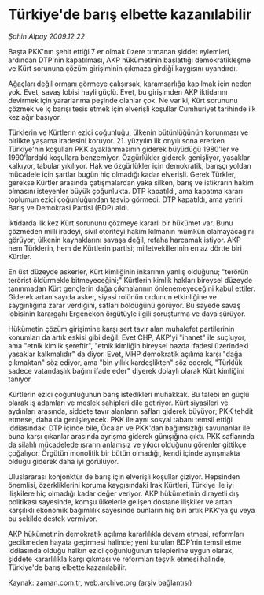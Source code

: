 # Türkiye'de barış elbette kazanılabilir

*Şahin Alpay 2009.12.22*

<tr><td class="metin" colspan="2" style="padding-top: 20px; padding-left: 5px; ">Başta PKK'nın şehit ettiği 7 er olmak üzere tırmanan şiddet eylemleri, ardından DTP'nin kapatılması, AKP hükümetinin başlattığı demokratikleşme ve Kürt sorununa çözüm girişiminin çıkmaza girdiği kaygısını uyandırdı.</td></tr><tr><td class="metin" colspan="2" style="padding-top: 20px; padding-left: 5px; "><p>Ağaçları değil ormanı görmeye çalışırsak, karamsarlığa kapılmak için neden yok. Evet, savaş lobisi hayli güçlü. Evet, bu girişimden AKP iktidarını devirmek için yararlanma peşinde olanlar çok. Ne var ki, Kürt sorununu çözmek ve iç barışı tesis etmek için elverişli koşullar Cumhuriyet tarihinde ilk kez ağır basıyor.
<p>Türklerin ve Kürtlerin ezici çoğunluğu, ülkenin bütünlüğünün korunması ve birlikte yaşama iradesini koruyor. 21. yüzyılın ilk onyılı sona ererken Türkiye'nin koşulları PKK ayaklanmasının giderek büyüdüğü 1980'ler ve 1990'lardaki koşullara benzemiyor. Özgürlükler giderek genişliyor, yasaklar kalkıyor, tabular yıkılıyor. Hak ve özgürlükler için demokratik, barışçı yoldan mücadele için şartlar bugün hiç olmadığı kadar elverişli. Gerek Türkler, gerekse Kürtler arasında çatışmalardan yaka silken, barış ve istikrarın hakim olmasını isteyenler büyük çoğunlukta. DTP kapatıldı, ama kapatma kararı toplumun ezici çoğunluğundan tasvip görmedi. DTP kapatıldı, ama yerini Barış ve Demokrasi Partisi (BDP) aldı.
<p>İktidarda ilk kez Kürt sorununu çözmeye kararlı bir hükümet var. Bunu çözmeden milli iradeyi, sivil otoriteyi hakim kılmanın mümkün olamayacağını görüyor; ülkenin kaynaklarını savaşa değil, refaha harcamak istiyor. AKP hem Türklerin, hem de Kürtlerin partisi; milletvekillerinin en az dörtte biri Kürtler.
<p>En üst düzeyde askerler, Kürt kimliğinin inkarının yanlış olduğunu; "terörün terörist öldürmekle bitmeyeceğini;" Kürtlerin kimlik hakları bireysel düzeyde tanınmadan Kürt gençlerin dağa çıkmalarının önlenemeyeceğini kabul ettiler. Giderek artan sayıda asker, siyasi rolünün ordunun etkinliğine ve saygınlığına zarar verdiğini, safları böldüğünü görüyor. Bu sayede savaş lobisinin karargahı Ergenekon örgütüyle ilgili soruşturma ve dava sürüyor.
<p>Hükümetin çözüm girişimine karşı sert tavır alan muhalefet partilerinin konumları da artık eskisi gibi değil. Evet CHP, AKP'yi "ihanet" ile suçluyor, ama "etnik kimlik şereftir", "etnik kimliğin bireysel bazda ifadesi üzerindeki yasaklar kalkmalıdır" da diyor. Evet, MHP demokratik açılıma karşı "dağa çıkmaktan" söz ediyor, ama "bin yıllık kardeşlikten" söz ederek, "Türklük sadece vatandaşlık bağını ifade eder" diyerek dolaylı olarak Kürt kimliğini tanıyor.
<p>Kürtlerin ezici çoğunluğunun barış istedikleri muhakkak. Bu talebi en güçlü olarak iş adamları ve meslek sahipleri dile getiriyor. Kürt siyasileri ve aydınları arasında, şiddete tavır alanların safları giderek büyüyor; PKK tehdit etmese, daha da genişleyecek. PKK ile aynı sosyal tabanı temsil ettiği iddiasındaki DTP içinde bile, Öcalan ve PKK'dan bağımsızlığı savunanlar ile buna karşı çıkanlar arasında ayrışma giderek günışığına çıktı. PKK saflarında da silahlı mücadelede ısrarın anlamsız ve yıkıcı olduğunu görenler gittikçe çoğalıyor. Örgütün monolitik bir bütün olmadığı, kendi içinde ayrışmakta olduğu giderek daha iyi görülüyor.
<p>Uluslararası konjonktür de barış için elverişli koşullar çiziyor. Hepsinden önemlisi, özerkliklerini koruma kaygısındaki Irak Kürtleri, Türkiye ile iyi ilişkilere hiç olmadığı kadar değer veriyor. AKP hükümetinin dirayetli dış politikası sayesinde, komşu ülkelerle gelişen dostane ilişkiler ve artan karşılıklı ekonomik bağımlılık sayesinde bunların hiç biri artık PKK'ya şu veya bu şekilde destek vermiyor. 
<p>AKP hükümetinin demokratik açılıma kararlılıkla devam etmesi, reformları gecikmeden hayata geçirmesi halinde; yeni kurulan BDP'nin temsil etme iddiasında olduğu halkın ezici çoğunluğunun taleplerine uygun olarak, şiddete kararlılıkla karşı çıkması ve reformları teşvik etmesi halinde, Türkiye'de barış elbette kazanılabilir.<br/></p></p></p></p></p></p></p></p></td></tr>

Kaynak: [zaman.com.tr](http://zaman.com.tr/yazar.do?yazino=930462), [web.archive.org (arşiv bağlantısı)](http://web.archive.org/web/20100120103921/http://www.zaman.com.tr:80/yazar.do?yazino=930462)

